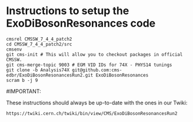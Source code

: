 Instructions to setup the ExoDiBosonResonances code
========

```
cmsrel CMSSW_7_4_4_patch2
cd CMSSW_7_4_4_patch2/src
cmsenv
git cms-init # This will allow you to checkout packages in official CMSSW.
git cms-merge-topic 9003 # EGM VID IDs for 74X - PHYS14 tunings 
git clone -b Analysis74X git@github.com:cms-edbr/ExoDiBosonResonancesRun2.git ExoDiBosonResonances
scram b -j 9
```

#IMPORTANT: 

These instructions should always be up-to-date with the ones in our Twiki:

`https://twiki.cern.ch/twiki/bin/view/CMS/ExoDiBosonResonancesRun2`
